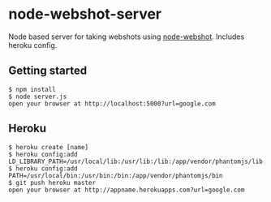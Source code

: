 # node-webshot-server
Node based server for taking webshots using [node-webshot](https://github.com/brenden/node-webshot). Includes heroku config.

## Getting started

    $ npm install
    $ node server.js
    open your browser at http://localhost:5000?url=google.com

## Heroku

    $ heroku create [name]
    $ heroku config:add LD_LIBRARY_PATH=/usr/local/lib:/usr/lib:/lib:/app/vendor/phantomjs/lib
    $ heroku config:add PATH=/usr/local/bin:/usr/bin:/bin:/app/vendor/phantomjs/bin
    $ git push heroku master
    open your browser at http://appname.herokuapps.com?url=google.com
